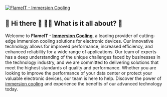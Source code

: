 [![FlameIT - Immersion Cooling](https://statics.flameit.io/img/flameit-www-banner-960x200.png "FlameIT - Immersion Cooling")](https://flameit.io)

## 👋 Hi there 👋  🙋‍♀️ What is it all about? 🙋‍

Welcome to **FlameIT - [Immersion Cooling](https://flameit.io)**, a leading provider of cutting-edge immersion cooling solutions for electronic devices. Our innovative technology allows for improved performance, increased efficiency, and enhanced reliability for a wide range of applications. Our team of experts has a deep understanding of the unique challenges faced by businesses in the technology industry, and we are committed to delivering solutions that meet the highest standards of quality and performance. Whether you are looking to improve the performance of your data center or protect your valuable electronic devices, our team is here to help. Discover the power of [immersion cooling](https://flameit.io) and experience the benefits of our advanced technology today.



<!--

**Here are some ideas to get you started:**

🌈 Contribution guidelines - how can the community get involved?
👩‍💻 Useful resources - where can the community find your docs? Is there anything else the community should know?
🍿 Fun facts - what does your team eat for breakfast?
🧙 Remember, you can do mighty things with the power of [Markdown](https://docs.github.com/github/writing-on-github/getting-started-with-writing-and-formatting-on-github/basic-writing-and-formatting-syntax)
-->
